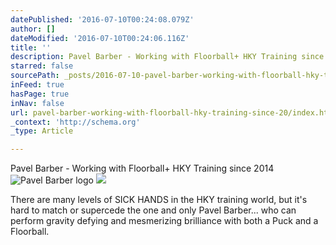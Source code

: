 ```yaml
---
datePublished: '2016-07-10T00:24:08.079Z'
author: []
dateModified: '2016-07-10T00:24:06.116Z'
title: ''
description: Pavel Barber - Working with Floorball+ HKY Training since 2014
starred: false
sourcePath: _posts/2016-07-10-pavel-barber-working-with-floorball-hky-training-since-20.md
inFeed: true
hasPage: true
inNav: false
url: pavel-barber-working-with-floorball-hky-training-since-20/index.html
_context: 'http://schema.org'
_type: Article

---
```

Pavel Barber - Working with Floorball+ HKY Training since 2014
![Pavel Barber logo](https://the-grid-user-content.s3-us-west-2.amazonaws.com/e85dbf96-8c56-45da-b308-09ac03a490e1.jpg)
![](https://the-grid-user-content.s3-us-west-2.amazonaws.com/03085b76-0863-44b3-b76e-e76054fd42b0.png)

There are many levels of SICK HANDS in the HKY training world, but it's hard to match or supercede the one and only Pavel Barber... who can perform gravity defying and mesmerizing brilliance with both a Puck and a Floorball.